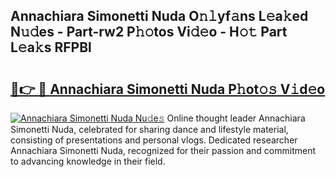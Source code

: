 ## Annachiara Simonetti Nuda O𝚗𝚕yf𝚊ns L𝚎a𝚔ed N𝚞𝚍es - Part-rw2 P𝚑𝚘tos Vi𝚍𝚎o - H𝚘𝚝 Part L𝚎a𝚔s RFPBl

# <h2><a href="http://kfefgh.oniu.top/?m=Annachiara+Simonetti+Nuda">🔗👉 🔴 Annachiara Simonetti Nuda P𝚑ot𝚘𝚜 V𝚒d𝚎o</a></h2>

[![Annachiara Simonetti Nuda Nu𝚍e𝚜](https://i.imgur.com/0qMVB7G.gif)](http://kfefgh.oniu.top/?m=Annachiara+Simonetti+Nuda)
Online thought leader Annachiara Simonetti Nuda, celebrated for sharing dance and lifestyle material, consisting of presentations and personal vlogs. Dedicated researcher Annachiara Simonetti Nuda, recognized for their passion and commitment to advancing knowledge in their field.  

